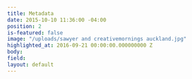 ```yaml
---
title: Metadata
date: 2015-10-10 11:36:00 -04:00
position: 2
is-featured: false
image: "/uploads/sawyer and creativemornings auckland.jpg"
highlighted_at: 2016-09-21 00:00:00.000000000 Z
body: 
field: 
layout: default
---
```



